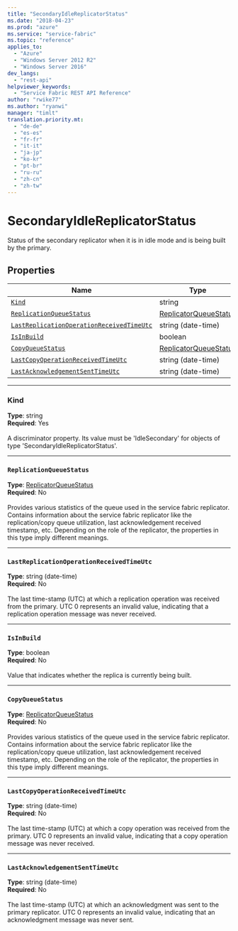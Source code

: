 ```yaml
---
title: "SecondaryIdleReplicatorStatus"
ms.date: "2018-04-23"
ms.prod: "azure"
ms.service: "service-fabric"
ms.topic: "reference"
applies_to: 
  - "Azure"
  - "Windows Server 2012 R2"
  - "Windows Server 2016"
dev_langs: 
  - "rest-api"
helpviewer_keywords: 
  - "Service Fabric REST API Reference"
author: "rwike77"
ms.author: "ryanwi"
manager: "timlt"
translation.priority.mt: 
  - "de-de"
  - "es-es"
  - "fr-fr"
  - "it-it"
  - "ja-jp"
  - "ko-kr"
  - "pt-br"
  - "ru-ru"
  - "zh-cn"
  - "zh-tw"
---
```

# SecondaryIdleReplicatorStatus

Status of the secondary replicator when it is in idle mode and is being built by the primary.

## Properties
| Name | Type | Required |
| --- | --- | --- |
| [`Kind`](#kind) | string | Yes |
| [`ReplicationQueueStatus`](#replicationqueuestatus) | [ReplicatorQueueStatus](sfclient-model-replicatorqueuestatus.md) | No |
| [`LastReplicationOperationReceivedTimeUtc`](#lastreplicationoperationreceivedtimeutc) | string (date-time) | No |
| [`IsInBuild`](#isinbuild) | boolean | No |
| [`CopyQueueStatus`](#copyqueuestatus) | [ReplicatorQueueStatus](sfclient-model-replicatorqueuestatus.md) | No |
| [`LastCopyOperationReceivedTimeUtc`](#lastcopyoperationreceivedtimeutc) | string (date-time) | No |
| [`LastAcknowledgementSentTimeUtc`](#lastacknowledgementsenttimeutc) | string (date-time) | No |

____
### Kind
__Type__: string <br/>
__Required__: Yes <br/>
<br/>
A discriminator property. Its value must be 'IdleSecondary' for objects of type 'SecondaryIdleReplicatorStatus'.

____
### `ReplicationQueueStatus`
__Type__: [ReplicatorQueueStatus](sfclient-model-replicatorqueuestatus.md) <br/>
__Required__: No<br/>
<br/>
Provides various statistics of the queue used in the service fabric replicator.
Contains information about the service fabric replicator like the replication/copy queue utilization, last acknowledgement received timestamp, etc.
Depending on the role of the replicator, the properties in this type imply different meanings.


____
### `LastReplicationOperationReceivedTimeUtc`
__Type__: string (date-time) <br/>
__Required__: No<br/>
<br/>
The last time-stamp (UTC) at which a replication operation was received from the primary.
UTC 0 represents an invalid value, indicating that a replication operation message was never received.


____
### `IsInBuild`
__Type__: boolean <br/>
__Required__: No<br/>
<br/>
Value that indicates whether the replica is currently being built.

____
### `CopyQueueStatus`
__Type__: [ReplicatorQueueStatus](sfclient-model-replicatorqueuestatus.md) <br/>
__Required__: No<br/>
<br/>
Provides various statistics of the queue used in the service fabric replicator.
Contains information about the service fabric replicator like the replication/copy queue utilization, last acknowledgement received timestamp, etc.
Depending on the role of the replicator, the properties in this type imply different meanings.


____
### `LastCopyOperationReceivedTimeUtc`
__Type__: string (date-time) <br/>
__Required__: No<br/>
<br/>
The last time-stamp (UTC) at which a copy operation was received from the primary.
UTC 0 represents an invalid value, indicating that a copy operation message was never received.


____
### `LastAcknowledgementSentTimeUtc`
__Type__: string (date-time) <br/>
__Required__: No<br/>
<br/>
The last time-stamp (UTC) at which an acknowledgment was sent to the primary replicator.
UTC 0 represents an invalid value, indicating that an acknowledgment message was never sent.

